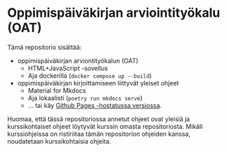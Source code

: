 # Oppimispäiväkirjan arviointityökalu (OAT)

Tämä repositorio sisältää:

* oppimispäiväkirjan arviontityökalun (OAT)
    * HTML+JavaScript -sovellus
    * Aja dockerilla (`docker compose up --build`)
* oppimispäiväkirjan kirjoittamiseen liittyvät yleiset ohjeet
    * Material for Mkdocs
    * Aja lokaalisti (`poetry run mkdocs serve`)
    * ... tai käy [Github Pages -hostatussa versiossa](https://sourander.github.io/oat).
 
Huomaa, että tässä repositoriossa annetut ohjeet ovat yleisiä ja kurssikohtaiset ohjeet löytyvät kurssin omasta repositoriosta. Mikäli kurssiohjeissa on ristiriitaa tämän repositorion ohjeiden kanssa, noudatetaan kurssikohtaisia ohjeita.
